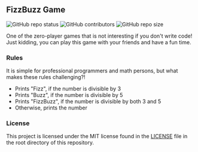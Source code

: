 ## FizzBuzz Game

![GitHub repo status](https://img.shields.io/badge/status-archived-yellowgreen?style=flat)
![GitHub contributors](https://img.shields.io/github/contributors/sheikhartin/fizzbuzz)
![GitHub repo size](https://img.shields.io/github/repo-size/sheikhartin/fizzbuzz)

One of the zero-player games that is not interesting if you don't write code! Just kidding, you can play this game with your friends and have a fun time.

### Rules

It is simple for professional programmers and math persons, but what makes these rules challenging?!

- Prints "Fizz", if the number is divisible by 3
- Prints "Buzz", if the number is divisible by 5
- Prints "FizzBuzz", if the number is divisible by both 3 and 5
- Otherwise, prints the number

### License

This project is licensed under the MIT license found in the [LICENSE](LICENSE) file in the root directory of this repository.
